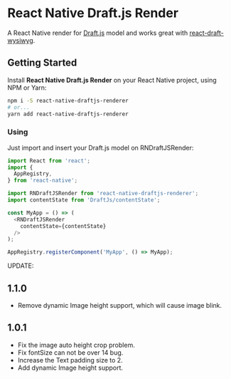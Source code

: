 # React Native Draft.js Render

A React Native render for [Draft.js](http://draftjs.org/) model and works great with [react-draft-wysiwyg](https://github.com/jpuri/react-draft-wysiwyg).

## Getting Started
Install **React Native Draft.js Render** on your React Native project, using NPM or Yarn:

```sh
npm i -S react-native-draftjs-renderer
# or...
yarn add react-native-draftjs-renderer
```

### Using
Just import and insert your Draft.js model on RNDraftJSRender:

```js
import React from 'react';
import {
  AppRegistry,
} from 'react-native';

import RNDraftJSRender from 'react-native-draftjs-renderer';
import contentState from 'DraftJs/contentState';

const MyApp = () => (
  <RNDraftJSRender
    contentState={contentState}
  />
);

AppRegistry.registerComponent('MyApp', () => MyApp);
```

UPDATE:
## 1.1.0
* Remove dynamic Image height support, which will cause image blink.
## 1.0.1
* Fix the image auto height crop problem.
* Fix fontSize can not be over 14 bug.
* Increase the Text padding size to 2.
* Add dynamic Image height support.
